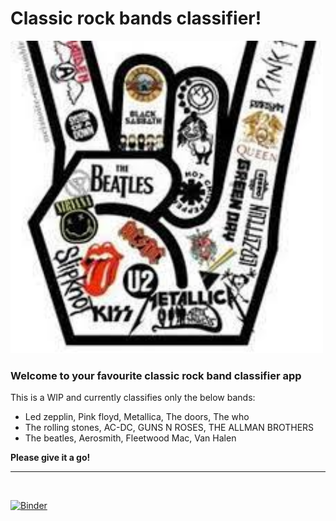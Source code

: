 # Classic rock bands classifier!

<img src="classic.jpg" width="500"/>

### Welcome to your favourite classic rock band classifier app
This is a WIP and currently classifies only the below bands:

- Led zepplin, Pink floyd, Metallica, The doors, The who
- The rolling stones, AC-DC, GUNS N ROSES, THE ALLMAN BROTHERS
- The beatles, Aerosmith, Fleetwood Mac, Van Halen

**Please give it a go!** 

--- 
<br>

[![Binder](https://mybinder.org/badge_logo.svg)](https://mybinder.org/v2/gh/Gamebred94/Band_classifier/HEAD?urlpath=%2Fvoila%2Frender%2FBand_classifier_app.ipynb)
